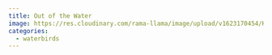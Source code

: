 ```yaml
---
title: Out of the Water
image: https://res.cloudinary.com/rama-llama/image/upload/v1623170454/Kingfisher_fishing_ygtrmi.jpg
categories:
  - waterbirds
---
```

